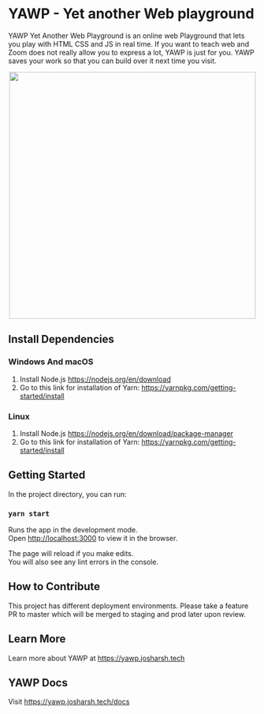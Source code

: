 # YAWP - Yet another Web playground
YAWP Yet Another Web Playground is an online web Playground that lets you play with HTML CSS and JS in real time. If you want to teach web and Zoom does not really allow you to express a lot, YAWP is just for you. YAWP saves your work so that you can build over it next time you visit.

<center><img src="https://yawp.josharsh.tech/images/cover.gif" height="500px" width="500px"></center>

## Install Dependencies
### Windows And macOS
1. Install Node.js https://nodejs.org/en/download
2. Go to this link for installation of Yarn: https://yarnpkg.com/getting-started/install

### Linux
1. Install Node.js https://nodejs.org/en/download/package-manager
2. Go to this link for installation of Yarn: https://yarnpkg.com/getting-started/install

## Getting Started

In the project directory, you can run:
### `yarn start`
Runs the app in the development mode.\
Open [http://localhost:3000](http://localhost:3000) to view it in the browser.

The page will reload if you make edits.\
You will also see any lint errors in the console.

## How to Contribute
This project has different deployment environments. Please take a feature PR to master which will be merged to staging and prod later upon review.

## Learn More
Learn more about YAWP at https://yawp.josharsh.tech

## YAWP Docs
Visit https://yawp.josharsh.tech/docs 
